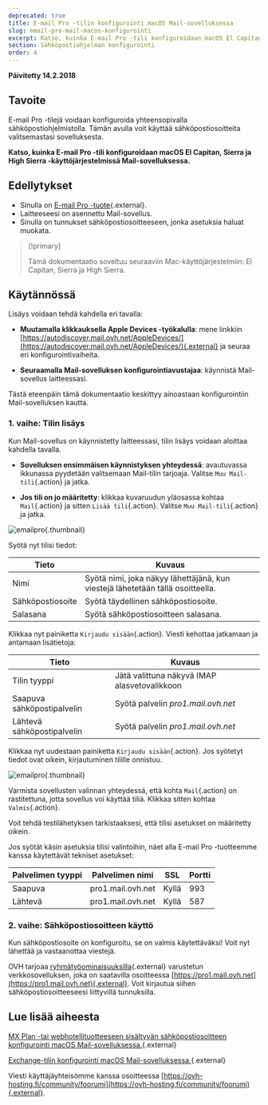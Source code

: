```yaml
---
deprecated: true
title: E-mail Pro -tilin konfigurointi macOS Mail-sovelluksessa
slug: email-pro-mail-macos-konfigurointi
excerpt: Katso, kuinka E-mail Pro -tili konfiguroidaan macOS El Capitan, Sierra ja High Sierra -käyttöjärjestelmissä Mail-sovelluksessa
section: Sähköpostiohjelman konfigurointi
order: 4
---
```


**Päivitetty 14.2.2018**

## Tavoite

E-mail Pro -tilejä voidaan konfiguroida yhteensopivalla sähköpostiohjelmistolla. Tämän avulla voit käyttää sähköpostiosoitteita valitsemastasi sovelluksesta.

**Katso, kuinka E-mail Pro -tili konfiguroidaan macOS El Capitan, Sierra ja High Sierra -käyttöjärjestelmissä Mail-sovelluksessa.**

## Edellytykset

- Sinulla on [E-mail Pro -tuote](https://www.ovh-hosting.fi/sahkopostit/email-pro/){.external}.
- Laitteeseesi on asennettu Mail-sovellus.
- Sinulla on tunnukset sähköpostiosoitteeseen, jonka asetuksia haluat muokata.

> [!primary]
>
> Tämä dokumentaatio soveltuu seuraaviin Mac-käyttöjärjestelmiin: El Capitan, Sierra ja High Sierra.
>

## Käytännössä

Lisäys voidaan tehdä kahdella eri tavalla:

- **Muutamalla klikkauksella Apple Devices -työkalulla**: mene linkkiin [https://autodiscover.mail.ovh.net/AppleDevices/](https://autodiscover.mail.ovh.net/AppleDevices/){.external} ja seuraa eri konfigurointivaiheita.

- **Seuraamalla Mail-sovelluksen konfigurointiavustajaa**: käynnistä Mail-sovellus laitteessasi.

Tästä eteenpäin tämä dokumentaatio keskittyy ainoastaan konfigurointiin Mail-sovelluksen kautta.

### 1. vaihe: Tilin lisäys

Kun Mail-sovellus on käynnistetty laitteessasi, tilin lisäys voidaan aloittaa kahdella tavalla.

- **Sovelluksen ensimmäisen käynnistyksen yhteydessä**: avautuvassa ikkunassa pyydetään valitsemaan Mail-tilin tarjoaja. Valitse `Muu Mail-tili`{.action} ja jatka.

- **Jos tili on jo määritetty**: klikkaa kuvaruudun yläosassa kohtaa `Mail`{.action} ja sitten `Lisää tili`{.action}. Valitse `Muu Mail-tili`{.action} ja jatka.

![emailpro](images/configuration-mail-sierra-step1.png){.thumbnail}

Syötä nyt tilisi tiedot:

|Tieto|Kuvaus|  
|---|---|  
|Nimi|Syötä nimi, joka näkyy lähettäjänä, kun viestejä lähetetään tällä osoitteella.| 
|Sähköpostiosoite|Syötä täydellinen sähköpostiosoite.| 
|Salasana|Syötä sähköpostiosoitteen salasana.|  

Klikkaa nyt painiketta `Kirjaudu sisään`{.action}. Viesti kehottaa jatkamaan ja antamaan lisätietoja:

|Tieto|Kuvaus|  
|---|---|  
|Tilin tyyppi|Jätä valittuna näkyvä IMAP alasvetovalikkoon| 
|Saapuva sähköpostipalvelin|Syötä palvelin *pro1.mail.ovh.net*| 
|Lähtevä sähköpostipalvelin|Syötä palvelin *pro1.mail.ovh.net*|  

Klikkaa nyt uudestaan painiketta `Kirjaudu sisään`{.action}. Jos syötetyt tiedot ovat oikein, kirjautuminen tilille onnistuu.

![emailpro](images/configuration-mail-sierra-step2.png){.thumbnail}

Varmista sovellusten valinnan yhteydessä, että kohta `Mail`{.action} on rastitettuna, jotta sovellus voi käyttää tiliä. Klikkaa sitten kohtaa `Valmis`{.action}.

Voit tehdä testilähetyksen tarkistaaksesi, että tilisi asetukset on määritetty oikein.

Jos syötät käsin asetuksia tilisi valintoihin, näet alla E-mail Pro -tuotteemme kanssa käytettävät tekniset asetukset:

|Palvelimen tyyppi|Palvelimen nimi|SSL|Portti|
|---|---|---|---|
|Saapuva|pro1.mail.ovh.net|Kyllä|993|
|Lähtevä|pro1.mail.ovh.net|Kyllä|587|

### 2. vaihe: Sähköpostiosoitteen käyttö

Kun sähköpostiosoite on konfiguroitu, se on valmis käytettäväksi! Voit nyt lähettää ja vastaanottaa viestejä.

OVH tarjoaa [ryhmätyöominaisuuksilla](https://www.ovh-hosting.fi/sahkopostit/){.external} varustetun verkkosovelluksen, joka on saatavilla osoitteessa [https://pro1.mail.ovh.net](https://pro1.mail.ovh.net){.external}. Voit kirjautua siihen sähköpostiosoitteeseesi liittyvillä tunnuksilla. 

## Lue lisää aiheesta

[MX Plan -tai webhotellituotteeseen sisältyvän sähköpostiosoitteen konfigurointi macOS Mail-sovelluksessa.](https://docs.ovh.com/fi/emails/jaettu_sahkoposti_sahkopostin_konfigurointiohje_mac_-_el_capitan/){.external}

[Exchange-tilin konfigurointi macOS Mail-sovelluksessa.](https://docs.ovh.com/fi/microsoft-collaborative-solutions/exchange-automaattinen-konfigurointi-mail-macos/){.external}

Viesti käyttäjäyhteisömme kanssa osoitteessa [https://ovh-hosting.fi/community/foorumi](https://ovh-hosting.fi/community/foorumi){.external}.